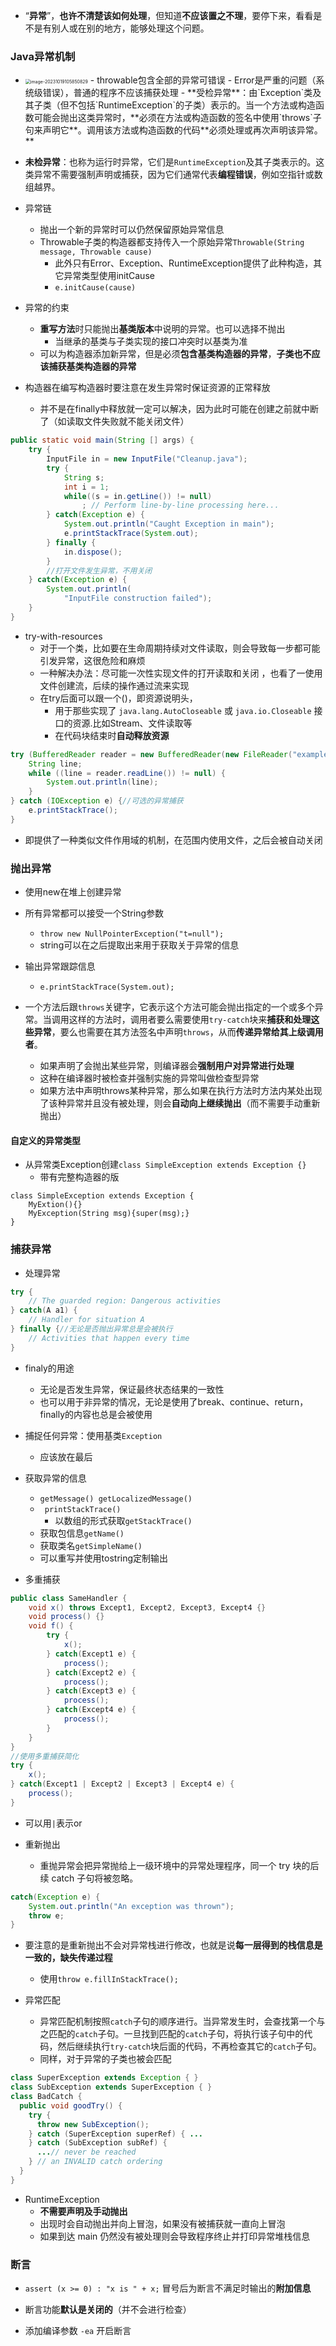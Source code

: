- “**异常**”，**也许不清楚该如何处理**，但知道**不应该置之不理**，要停下来，看看是不是有别人或在别的地方，能够处理这个问题。

### Java异常机制

- <img src="https://thdlrt.oss-cn-beijing.aliyuncs.com/image-20231019105850829.png" alt="image-20231019105850829" style="zoom:50%;" />
  - throwable包含全部的异常可错误
  - Error是严重的问题（系统级错误），普通的程序不应该捕获处理
  - **受检异常**：由`Exception`类及其子类（但不包括`RuntimeException`的子类）表示的。当一个方法或构造函数可能会抛出这类异常时，**必须在方法或构造函数的签名中使用`throws`子句来声明它**。调用该方法或构造函数的代码**必须处理或再次声明该异常。**
- **未检异常**：也称为运行时异常，它们是`RuntimeException`及其子类表示的。这类异常不需要强制声明或捕获，因为它们通常代表**编程错误**，例如空指针或数组越界。

- 异常链
  - 抛出一个新的异常时可以仍然保留原始异常信息
  - Throwable子类的构造器都支持传入一个原始异常`Throwable(String message, Throwable cause)`
    - 此外只有Error、Exception、RuntimeException提供了此种构造，其它异常类型使用initCause
    - `e.initCause(cause)`

- 异常的约束
  - **重写方法**时只能抛出**基类版本**中说明的异常。也可以选择不抛出
    - 当继承的基类与子类实现的接口冲突时以基类为准
  - 可以为构造器添加新异常，但是必须**包含基类构造器的异常**，**子类也不应该捕获基类构造器的异常**

- 构造器在编写构造器时要注意在发生异常时保证资源的正常释放
  - 并不是在finally中释放就一定可以解决，因为此时可能在创建之前就中断了（如读取文件失败就不能关闭文件）
``` java
public static void main(String [] args) {
    try {
        InputFile in = new InputFile("Cleanup.java");
        try {
            String s;
            int i = 1;
            while((s = in.getLine()) != null)
                ; // Perform line-by-line processing here...
        } catch(Exception e) {
            System.out.println("Caught Exception in main");
            e.printStackTrace(System.out);
        } finally {
            in.dispose();
        }
        //打开文件发生异常，不用关闭
    } catch(Exception e) {
        System.out.println(
            "InputFile construction failed");
    }
}
```

- try-with-resources
  - 对于一个类，比如要在生命周期持续对文件读取，则会导致每一步都可能引发异常，这很危险和麻烦
  - 一种解决办法：尽可能一次性实现文件的打开读取和关闭  ，也看了一使用文件创建流，后续的操作通过流来实现
  - 在try后面可以跟一个()，即资源说明头， 
    - 用于那些实现了 `java.lang.AutoCloseable` 或 `java.io.Closeable` 接口的资源.比如Stream、文件读取等
    - 在代码块结束时**自动释放资源**
``` java
try (BufferedReader reader = new BufferedReader(new FileReader("example.txt"))) {
    String line;
    while ((line = reader.readLine()) != null) {
        System.out.println(line);
    }
} catch (IOException e) {//可选的异常捕获
    e.printStackTrace();
}
```
- 即提供了一种类似文件作用域的机制，在范围内使用文件，之后会被自动关闭

### 抛出异常

- 使用new在堆上创建异常
- 所有异常都可以接受一个String参数
  - `throw new NullPointerException("t=null");`
  - string可以在之后提取出来用于获取关于异常的信息

- 输出异常跟踪信息
  - `e.printStackTrace(System.out);`

- 一个方法后跟`throws`关键字，它表示这个方法可能会抛出指定的一个或多个异常。当调用这样的方法时，调用者要么需要使用`try-catch`块来**捕获和处理这些异常**，要么也需要在其方法签名中声明`throws`，从而**传递异常给其上级调用者**。
	- 如果声明了会抛出某些异常，则编译器会**强制用户对异常进行处理**
    - 这种在编译器时被检查并强制实施的异常叫做检查型异常
    - 如果方法中声明throws某种异常，那么如果在执行方法时方法内某处出现了该种异常并且没有被处理，则会**自动向上继续抛出**（而不需要手动重新抛出）

#### 自定义的异常类型

- 从异常类Exception创建`class SimpleException extends Exception {}`
  - 带有完整构造器的版
```
class SimpleException extends Exception {
	MyExtion(){}
	MyException(String msg){super(msg);}
}
```

### 捕获异常

- 处理异常
``` java
try {
    // The guarded region: Dangerous activities
} catch(A a1) {
    // Handler for situation A
} finally {//无论是否抛出异常总是会被执行
    // Activities that happen every time
}
```

- finaly的用途
  - 无论是否发生异常，保证最终状态结果的一致性
  - 也可以用于非异常的情况，无论是使用了break、continue、return，finally的内容也总是会被使用

- 捕捉任何异常：使用基类`Exception`
  - 应该放在最后

- 获取异常的信息
  - `getMessage() getLocalizedMessage()`
  - ` printStackTrace()`
    - 以数组的形式获取`getStackTrace()`
  - 获取包信息`getName()`
  - 获取类名`getSimpleName()`
  - 可以重写并使用tostring定制输出

- 多重捕获
``` java
public class SameHandler {
    void x() throws Except1, Except2, Except3, Except4 {}
    void process() {}
    void f() {
        try {
            x();
        } catch(Except1 e) {
            process();
        } catch(Except2 e) {
            process();
        } catch(Except3 e) {
            process();
        } catch(Except4 e) {
            process();
        }
    }
}
//使用多重捕获简化
try {
    x();
} catch(Except1 | Except2 | Except3 | Except4 e) {
    process();
}
```
- 可以用`|`表示or

- 重新抛出
  - 重抛异常会把异常抛给上一级环境中的异常处理程序，同一个 try 块的后续 catch 子句将被忽略。
``` java
catch(Exception e) {
    System.out.println("An exception was thrown");
    throw e;
}
```
- 要注意的是重新抛出不会对异常栈进行修改，也就是说**每一层得到的栈信息是一致的，缺失传递过程**
  - 使用`throw e.fillInStackTrace();`

- 异常匹配
  - 异常匹配机制按照`catch`子句的顺序进行。当异常发生时，会查找第一个与之匹配的`catch`子句。一旦找到匹配的`catch`子句，将执行该子句中的代码，然后继续执行`try-catch`块后面的代码，不再检查其它的`catch`子句。
  - 同样，对于异常的子类也被会匹配
``` java
class SuperException extends Exception { }
class SubException extends SuperException { }
class BadCatch {
  public void goodTry() {
    try { 
      throw new SubException();
    } catch (SuperException superRef) { ...
    } catch (SubException subRef) {
      ...// never be reached
    } // an INVALID catch ordering
  }
}
```

- RuntimeException
  - **不需要声明及手动抛出**
  - 出现时会自动抛出并向上冒泡，如果没有被捕获就一直向上冒泡
  - 如果到达 main 仍然没有被处理则会导致程序终止并打印异常堆栈信息

### 断言

- `assert (x >= 0) : "x is " + x;` 冒号后为断言不满足时输出的**附加信息**

- 断言功能**默认是关闭的**（并不会进行检查）
- 添加编译参数 `-ea` 开启断言